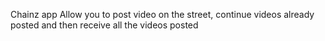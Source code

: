 Chainz app Allow you to post video on the street, continue videos already posted and then receive all the videos posted

